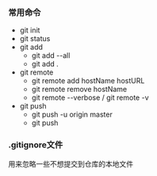 ### 常用命令
+ git init
+ git status
+ git add 
    - git add --all
    - git add .
+ git remote 
    - git remote add hostName hostURL
    - git remote remove hostName
    - git remote --verbose / git remote -v
+ git push 
    - git push -u origin master    
    - git push


### .gitignore文件
用来忽略一些不想提交到仓库的本地文件    